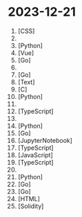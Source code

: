 # 2023-12-21

1. [](https://github.comundefined "不止于 CSS") [CSS]
2. [](https://github.comundefined "科技爱好者周刊，每周五发布") 
3. [](https://github.comundefined "完全免费开源，基于 Requests 模块实现：TikTok 主页/视频/图集/原声；抖音主页/视频/图集/收藏/直播/原声/合集/评论/账号/搜索/热榜数据采集工具") [Python]
4. [](https://github.comundefined "🎵 基于 Vue 的在线音乐播放器 Online music player") [Vue]
5. [](https://github.comundefined "Ip2region (2.0 - xdb) is a offline IP address manager framework and locator, support billions of data segments, ten microsecond searching performance. xdb engine implementation for many programming languages") [Go]
6. [](https://github.comundefined "中文博客琅琊榜，只收录精品独立博客") 
7. [](https://github.comundefined "An all-in-one observability solution which aims to combine the advantages of Prometheus and Grafana. It manages alert rules and visualizes metrics, logs, traces in a beautiful web UI.") [Go]
8. [](https://github.comundefined "游戏戴森球计划的**工厂**蓝图仓库") [Text]
9. [](https://github.comundefined "") [C]
10. [](https://github.comundefined "😎高稳定性、🧩支持插件、🌏实时联网的 ChatGPT QQ 机器人🤖 | 支持 ChatGPT、New Bing、Claude、Google Bard、Gemini Pro、gpt4free、One API 的 QQ 机器人平台") [Python]
11. [](https://github.comundefined "中国节假日、调休、补班日历，ICS格式，可供IPhone、Google Calendar、Outlook等客户端订阅") 
12. [](https://github.comundefined "A fresh and elegant admin template, based on Vue3,Vite3,TypeScript,NaiveUI and UnoCSS [一个基于Vue3、Vite3、TypeScript、NaiveUI 和 UnoCSS的清新优雅的中后台模版]") [TypeScript]
13. [](https://github.comundefined "《利用Python进行数据分析·第2版》") 
14. [](https://github.comundefined "Chinese version of CLIP which achieves Chinese cross-modal retrieval and representation generation.") [Python]
15. [](https://github.comundefined "🌩「自选优选 IP」测试 Cloudflare CDN 延迟和速度，获取最快 IP ！当然也支持其他 CDN / 网站 IP ~") [Go]
16. [](https://github.comundefined "Deep Learning System core principles introduction.") [JupyterNotebook]
17. [](https://github.comundefined "Laf is a cloud development platform offering ready-to-use resources like cloud functions, databases, and storage. It empowers developers to quickly unleash their creativity.") [TypeScript]
18. [](https://github.comundefined "本文原文由知名 Hacker Eric S. Raymond 所撰寫，教你如何正確的提出技術問題並獲得你滿意的答案。") [JavaScript]
19. [](https://github.comundefined "🚀 JavaScript diagramming library that uses SVG and HTML for rendering.") [TypeScript]
20. [](https://github.comundefined "Explore Python's charms by asking WHY questions") 
21. [](https://github.comundefined "分享 GitHub 上有趣、入门级的开源项目。Share interesting, entry-level open source projects on GitHub.") [Python]
22. [](https://github.comundefined "Rime 配置：雾凇拼音 | 长期维护的简体词库") [Go]
23. [](https://github.comundefined "一款内网综合扫描工具，方便一键自动化、全方位漏扫扫描。") [Go]
24. [](https://github.comundefined "每日分享免费节点,免费机场,ssr节点,v2ray节点,v2ray订阅,clash节点,clash订阅,shadowrocket订阅,Quantumult X订阅,Clash .NET订阅,小火箭节点,小猫咪节点,免费翻墙,免费科学上网,免费梯子,免费trojan节点,蓝灯,谷歌商店,翻墙梯子,安卓VPN,iphone翻墙节点,iphone vpn,节点分享,免费SSR,蓝灯,谷歌商店,V2ary免费节点,代理,proxy代理科学上网,TG代理,电报代理,Telegram代理,翻墙软件,破解VPN,机场推荐,节点订阅,chatgpt节点,chatgpt机场,chatgpt代理") [HTML]
25. [](https://github.comundefined "我最近在重新学solidity，巩固一下细节，也写一个“WTF Solidity极简入门”，供小白们使用，每周更新1-3讲。Now supports English! 官网: https://wtf.academy") [Solidity]
